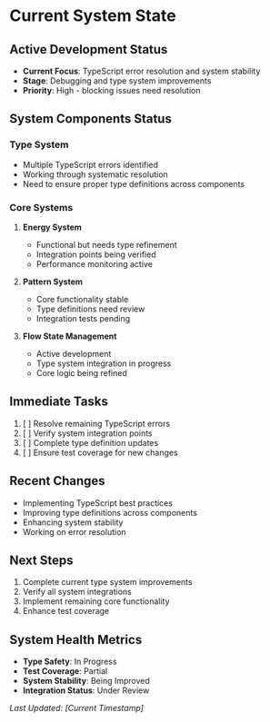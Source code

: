 # Current System State

## Active Development Status
- **Current Focus**: TypeScript error resolution and system stability
- **Stage**: Debugging and type system improvements
- **Priority**: High - blocking issues need resolution

## System Components Status

### Type System
- Multiple TypeScript errors identified
- Working through systematic resolution
- Need to ensure proper type definitions across components

### Core Systems
1. **Energy System**
   - Functional but needs type refinement
   - Integration points being verified
   - Performance monitoring active

2. **Pattern System**
   - Core functionality stable
   - Type definitions need review
   - Integration tests pending

3. **Flow State Management**
   - Active development
   - Type system integration in progress
   - Core logic being refined

## Immediate Tasks
1. [ ] Resolve remaining TypeScript errors
2. [ ] Verify system integration points
3. [ ] Complete type definition updates
4. [ ] Ensure test coverage for new changes

## Recent Changes
- Implementing TypeScript best practices
- Improving type definitions across components
- Enhancing system stability
- Working on error resolution

## Next Steps
1. Complete current type system improvements
2. Verify all system integrations
3. Implement remaining core functionality
4. Enhance test coverage

## System Health Metrics
- **Type Safety**: In Progress
- **Test Coverage**: Partial
- **System Stability**: Being Improved
- **Integration Status**: Under Review

_Last Updated: [Current Timestamp]_ 